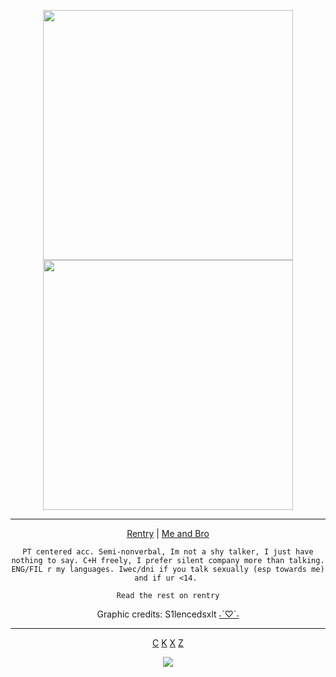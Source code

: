 <p align="center">
<img src="https://64.media.tumblr.com/77997316407a8e22e5f2e7fad82e7b70/abf49e99cd3e9f51-74/s500x750/d59855c0bd37405a8b35fa239dba627505426e2d.pnj" width="400"/><img src="https://64.media.tumblr.com/cef4b4707cc33bb1f60dfdd376d5fe34/abf49e99cd3e9f51-93/s500x750/1bbd19f24b9a75b87cc68c597d85716d54ec826e.pnj" width="400"/>
  <div align="center">

________________________________________________________________________

[Rentry](https://rentry.org/kingofthecourtx) | [Me and Bro](https://rentry.org/lunaestrela)

```PT centered acc. Semi-nonverbal, Im not a shy talker, I just have nothing to say. C+H freely, I prefer silent company more than talking. ENG/FIL r my languages. Iwec/dni if you talk sexually (esp towards me) and if ur <14. ```

```Read the rest on rentry```

Graphic credits: S1lencedsxlt [˗ˋ♡ˊ˗](https://www.tumblr.com/s1lencedsxlt?source=share)
______________________________________________________

[C](https://github.com/ChromaDrift)‎ [K](https://github.com/yurivampire) [X](https://github.com/steIIarism) [Z](https://github.com/verifiedreality)

![](https://komarev.com/ghpvc/?username=Ivanddal&color=blue&style=flat&label=𓆩♡𓆪&abbreviated=true)
<!--
**MirroredVeracity/MirroredVeracity** is a ✨ _special_ ✨ repository because its `README.md` (this file) appears on your GitHub profile.

Here are some ideas to get you started:

- 🔭 I’m currently working on ...
- 🌱 I’m currently learning ...
- 👯 I’m looking to collaborate on ...
- 🤔 I’m looking for help with ...
- 💬 Ask me about ...
- 📫 How to reach me: ...
- 😄 Pronouns: ...
- ⚡ Fun fact: ...
-->
